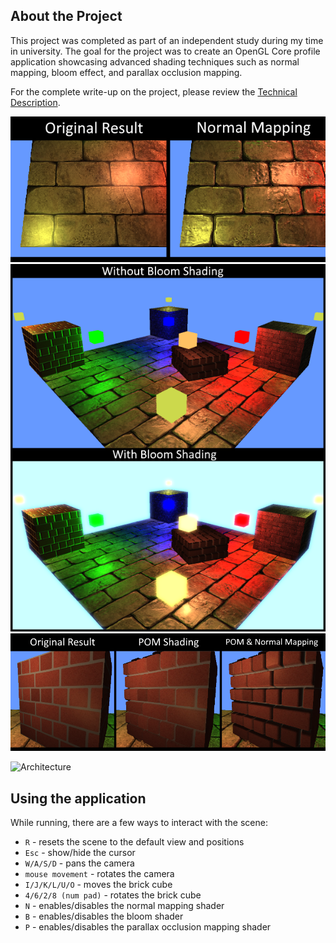 ## About the Project

This project was completed as part of an independent study during my time in university. The goal for the project was to create an OpenGL Core profile application showcasing advanced shading techniques such as normal mapping, bloom effect, and parallax occlusion mapping.

For the complete write-up on the project, please review the [Technical Description](doc/Technical%20Description.pdf).

![Normal Mapping](doc/Normal%20Mapping%20Comparison.png)
![Bloom](doc/Bloom%20Comparison.png)
![POM](doc/POM%20Comparison.png)

![Architecture](doc/System%20Architecture.png)

## Using the application

While running, there are a few ways to interact with the scene:

- `R` - resets the scene to the default view and positions
- `Esc` - show/hide the cursor
- `W/A/S/D` - pans the camera
- `mouse movement` - rotates the camera
- `I/J/K/L/U/O` - moves the brick cube
- `4/6/2/8 (num pad)` - rotates the brick cube
- `N` - enables/disables the normal mapping shader
- `B` - enables/disables the bloom shader
- `P` - enables/disables the parallax occlusion mapping shader
